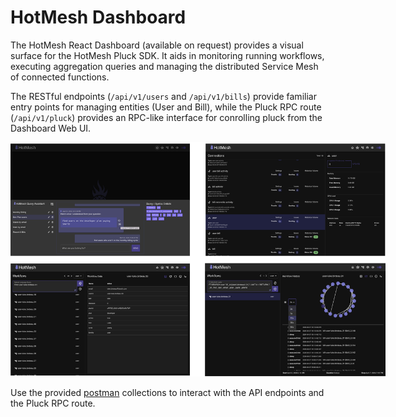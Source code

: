 # HotMesh Dashboard
The HotMesh React Dashboard (available on request) provides a visual surface for the HotMesh Pluck SDK. It aids in monitoring running workflows, executing aggregation queries and managing the distributed Service Mesh of connected functions.

The RESTful endpoints (`/api/v1/users` and `/api/v1/bills`) provide familiar entry points for managing entities (User and Bill), while the Pluck RPC route (`/api/v1/pluck`) provides an RPC-like interface for conrolling pluck from the Dashboard Web UI.

<img src="./img/dashboard.png" alt="Redis Insight" style="width:800px;max-width:600px">

Use the provided [postman](../postman/) collections to interact with the API endpoints and the Pluck RPC route.
